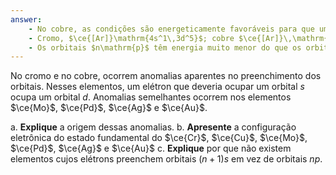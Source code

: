 ```yaml
---
answer:
    - No cobre, as condições são energeticamente favoráveis para que um elétron seja promovido do orbital $\mathrm{4s}$ para um orbital $\mathrm{3d}$, gerando uma camada $\mathrm{3d}$ totalmente preenchida. No caso do crono, as condições energeticamente favoráveis para que um elétron seja promovido do orbital $\mathrm{4s}$ para um orbital $\mathrm{3d}$, gerando uma camada $\mathrm{3d}$ semi-preenchida.
    - Cromo, $\ce{[Ar]}\mathrm{4s^1\,3d^5}$; cobre $\ce{[Ar]}\,\mathrm{4s^1 3d^{10}}$; molibdênio, $\ce{[Kr]}\,\mathrm{5s^1 4d^5}$; paládio, $\ce{Pd}\,\ce{[Kr]}\,\mathrm{4d^{10}}$; prata, $\ce{[Kr]}\,\mathrm{5s^1 4d^{10}}$; ouro, $\ce{[Xe]}\,\mathrm{6s^1 4f^{14} 5d^{10}}$
    - Os orbitais $n\mathrm{p}$ têm energia muito menor do que os orbitais $(n+1)\mathrm{s}$.
---
```


No cromo e no cobre, ocorrem anomalias aparentes no preenchimento dos orbitais. Nesses elementos, um elétron que deveria ocupar um orbital $s$ ocupa um orbital $d$. Anomalias semelhantes ocorrem nos elementos $\ce{Mo}$, $\ce{Pd}$, $\ce{Ag}$ e $\ce{Au}$.

a. **Explique** a origem dessas anomalias.
b. **Apresente** a configuração eletrônica do estado fundamental do $\ce{Cr}$, $\ce{Cu}$, $\ce{Mo}$, $\ce{Pd}$, $\ce{Ag}$ e $\ce{Au}$
c. **Explique** por que não existem elementos cujos elétrons preenchem orbitais $(n+1)s$ em vez de orbitais $np$.
